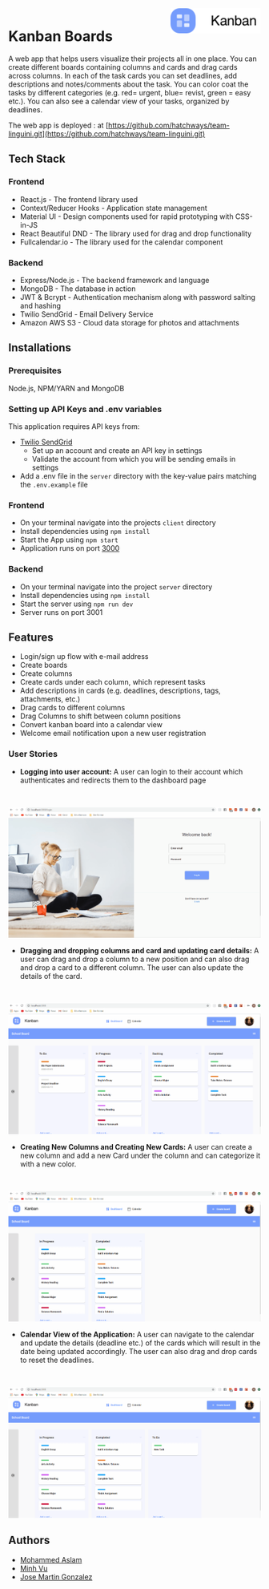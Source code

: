 <img src="client\public\images\logo.png" alt="Kanban logo" title="Kanban" align="right" height="50" />

# Kanban Boards
A web app that helps users visualize their projects all in one place. You can create different boards containing columns and cards and drag cards across columns. In each of the task cards you can set deadlines, add descriptions and notes/comments about the task. You can color coat the tasks by different categories (e.g. red= urgent, blue= revist, green = easy etc.). You can also see a calendar view of your tasks, organized by deadlines.

The web app is deployed : at [https://github.com/hatchways/team-linguini.git](https://github.com/hatchways/team-linguini.git)
## Tech Stack
### Frontend
* React.js - The frontend library used
* Context/Reducer Hooks - Application state management
* Material UI - Design components used for rapid prototyping with CSS-in-JS
* React Beautiful DND - The library used for drag and drop functionality
* Fullcalendar.io - The library used for the calendar component
### Backend
* Express/Node.js - The backend framework and language
* MongoDB - The database in action
* JWT & Bcrypt - Authentication mechanism along with password salting and hashing
* Twilio SendGrid - Email Delivery Service
* Amazon AWS S3 - Cloud data storage for photos and attachments

## Installations
### Prerequisites
Node.js, NPM/YARN and MongoDB

### Setting up API Keys and .env variables
This application requires API keys from:
* [Twilio SendGrid](https://sendgrid.com/)
    * Set up an account and create an API key in settings
    * Validate the account from which you will be sending emails in settings
* Add a .env file in the `server` directory with the key-value pairs matching the `.env.example` file

### Frontend
* On your terminal navigate into the projects `client` directory
* Install dependencies using `npm install`
* Start the App using `npm start`
* Application runs on port [3000](http://localhost:3000/)
### Backend
* On your terminal navigate into the project `server` directory
* Install dependencies using `npm install`
* Start the server using `npm run dev`
* Server runs on port 3001

## Features
* Login/sign up flow with e-mail address
* Create boards
* Create columns
* Create cards under each column, which represent tasks
* Add descriptions in cards (e.g. deadlines, descriptions, tags, attachments,  etc.)
* Drag cards to different columns
* Drag Columns to shift between column positions
* Convert kanban board into a calendar view
* Welcome email notification upon a new user registration

### User Stories
* **Logging into user account:** A user can login to their account which authenticates and redirects them to the dashboard page
<br />

![Login](./assets/Login.gif)
<br />

* **Dragging and dropping columns and card and updating card details:** A user can drag and drop a column to a new position and can also drag and drop a card to a different column. The user can also update the details of the card.
<br />

![Dashboard](./assets/Dashboard.gif)
<br />

* **Creating New Columns and Creating New Cards:** A user can create a new column and add a new Card under the column and can categorize it with a new color.
<br />

![Add Column & Card](./assets/Add_Column_Card.gif)
<br />

* **Calendar View of the Application:** A user can navigate to the calendar and update the details (deadline etc.) of the cards which will result in the date being updated accordingly. The user can also drag and drop cards to reset the deadlines.
<br />

![Calendar](./assets/Calendar.gif)
<br />


## Authors
* [Mohammed Aslam](https://github.com/aslamm29) 
* [Minh Vu](https://github.com/minhhvu)
* [Jose Martin Gonzalez](https://github.com/gonzalj3)



